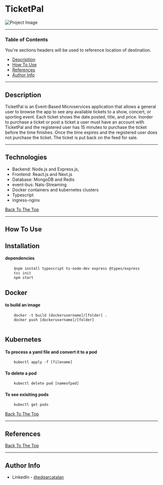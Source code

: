 # TicketPal

![Project Image](project-image-url)


---

### Table of Contents
You're sections headers will be used to reference location of destination.

- [Description](#description)
- [How To Use](#how-to-use)
- [References](#references)
- [Author Info](#author-info)

---

## Description

TicketPal is an Event-Based Microservices application that allows a general user to browse the app to see any available tickets to a show, concert, or sporting event. Each ticket shows the date posted, title, and price. Inorder to purchase a ticket or post a ticket a user must have an account with TicketPal and the registered user has 15 minutes to purchase the ticket before the time finishes. Once the time expires and the registered user does not purchase the ticket. The ticket is put back on the feed for sale. 

---

## Technologies

- Backend: Node.js and Express.js, 
- Frontend: React.js and Next.js
- Database: MongoDB and Redis
- event-bus: Nats-Streaming
- Docker containers and kubernetes clusters
- Typescript
- ingress-nginx

[Back To The Top](#read-me-template)

---

## How To Use

## Installation


#### dependencies

```html
    $npm install typescript ts-node-dev express @types/express
    tsc init
    npm start
```

## Docker

#### to build an image
```html
    docker -t build [dockerusername]/[folder] .
    docker push [dockerusername]/[folder]
    
```

## Kubernetes

#### To process a yaml file and convert it to a pod
```html
    kubectl apply -f [filename]    
```

#### To delete a pod
```html
    kubectl delete pod [nameofpod]    
```

#### To see exisiting pods
```html
    kubectl get pods    
```



[Back To The Top](#Table-of-Contents)

---

## References
[Back To The Top](#Table-of-Contents)

---


## Author Info

- LinkedIn - [@edgarcatalan](https://www.linkedin.com/in/edgarcatalan10/)


